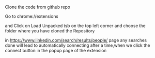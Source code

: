 
Clone the code from github repo

Go to chrome://extensions

and Click on Load Unpacked tsb on the top left corner and choose the folder where you have cloned the Repository

in https://www.linkedin.com/search/results/people/ page any searches done will lead to automatically connecting after a time,when we click the connect button in the popup page of the extension
